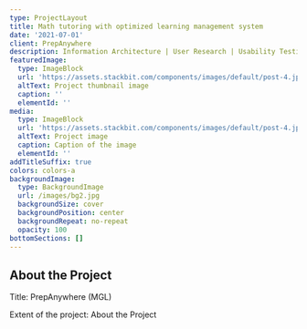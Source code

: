 ```yaml
---
type: ProjectLayout
title: Math tutoring with optimized learning management system
date: '2021-07-01'
client: PrepAnywhere
description: Information Architecture | User Research | Usability Testing | Service Design
featuredImage:
  type: ImageBlock
  url: 'https://assets.stackbit.com/components/images/default/post-4.jpeg'
  altText: Project thumbnail image
  caption: ''
  elementId: ''
media:
  type: ImageBlock
  url: 'https://assets.stackbit.com/components/images/default/post-4.jpeg'
  altText: Project image
  caption: Caption of the image
  elementId: ''
addTitleSuffix: true
colors: colors-a
backgroundImage:
  type: BackgroundImage
  url: /images/bg2.jpg
  backgroundSize: cover
  backgroundPosition: center
  backgroundRepeat: no-repeat
  opacity: 100
bottomSections: []
---
```

## About the Project

Title: PrepAnywhere (MGL)

Extent of the project: About the Project

